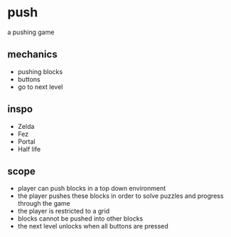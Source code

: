 # push
a pushing game
## mechanics
  * pushing blocks
  * buttons
  * go to next level
## inspo
  * Zelda
  * Fez
  * Portal
  * Half life
 ## scope
  * player can push blocks in a top down environment
  * the player pushes these blocks in order to solve puzzles and progress through the game
  * the player is restricted to a grid
  * blocks cannot be pushed into other blocks
  * the next level unlocks when all buttons are pressed
 

